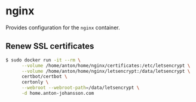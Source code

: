 # nginx

Provides configuration for the `nginx` container.


## Renew SSL certificates

```sh
$ sudo docker run -it --rm \
      --volume /home/anton/home/nginx/certificates:/etc/letsencrypt \
      --volume /home/anton/home/nginx/letsencrypt:/data/letsencrypt \
      certbot/certbot \
      certonly \
      --webroot --webroot-path=/data/letsencrypt \
      -d home.anton-johansson.com
```
